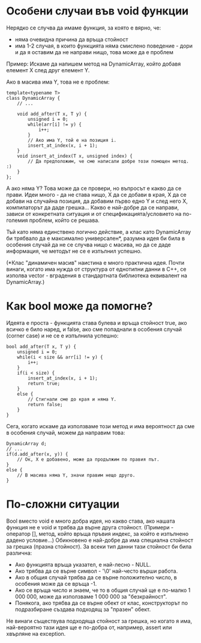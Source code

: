 # Особени случаи във void функции

Нерядко се случва да имаме функция, за която е вярно, че:

- няма очевидна причина да връща стойност
- има 1-2 случая, в които функцията няма смислено поведение - дори и да я оставим да не направи нищо, това може да е проблем

Пример: Искаме да напишем метод на DynamicArray, който добавя елемент X след друг елемент Y.

Ако в масива има Y, това не е проблем:
    
    template<typename T>
    class DynamicArray {
        // ...
        
        void add_after(T x, T y) {
            unsigned i = 0;
            while(arr[i] != y) {
                i++;
            }
            // Ако има Y, той е на позиция i.
            insert_at_index(x, i + 1);
        }
        void insert_at_index(T x, unsigned index) {
            // Да предположим, че сме написали добре този помощен метод. :)
        }
    };
    
А ако няма Y? Това може да се провери, но въпросът е какво да се прави. Идеи много - да не става нищо, Х да се добави в края,
Х да се добави на случайна позиция, да добавим първо едно Y и след него X, компилаторът да даде грешка...
Какво е най-добре да се направи, зависи от конкретната ситуация и от спецификацията/условието на по-големия проблем, който се решава.

Тъй като няма единствено логично действие, а клас като DynamicArray би трябвало да е максимално универсален*, разумна идея би била в
особения случай да не се случва нищо с масива, но да се даде информация, че методът не се е изпълнил успешно.

(*Клас "динамичен масив" наистина е много практична идея. Почти винаги, когато има нужда от структура от еднотипни данни в С++,
се изполва vector - вградения в стандартната библиотека еквивалент на DynamicArray.)

# Как bool може да помогне?

Идеята е проста - функцията става булева и връща стойност true, ако всичко е било наред, и false, ако сме попаднали в особения случай
(corner case) и не се е изпълнила успешно:

    bool add_after(T x, T y) {
        unsigned i = 0;
        while(i < size && arr[i] != y) {
            i++;
        }
        if(i < size) {
            insert_at_index(x, i + 1);
            return true;
        }
        else {
            // Стигнали сме до края и няма Y.
            return false;
        }
    }

Сега, когато искаме да използваме този метод и има вероятност да сме в особения случай, можем да направим това:

    DynamicArray d;
    // ...
    if(d.add_after(x, y)) {
        // Ок, Х е добавено, може да продължим по правия път.
    }
    else {
        // В масива няма Y, значи правим нещо друго.
    }
    
# По-сложни ситуации

Bool вместо void е много добра идея, но какво става, ако нашата функция не е void и трябва да върне друга стойност.
(Примери - оператор [], метод, който връща пръвия индекс, за който е изпълнено дадено условие...)
Обикновено е най-добре да има специална стойност за грешка (празна стойност). За всеки тип данни тази стойност би била различна:

- Ако функцията връща указател, е най-лесно - NULL.
- Ако трябва да се върне символ - '\0' най-често върши работа.
- Ако в общия случай трябва да се върне положително число, в особения може да се връща -1.
- Ако се връща число и знаем, че то в общия случай ще е по-малко 1 000 000, може да използваме 1 000 000 за "безкрайност".
- Понякога, ако трябва да се върне обект от клас, конструкторът по подразбиране създава подходящ за "празен" обект.

Не винаги съществува подходяща стойност за грешка, но когато я има, най-вероятно тази идея ще е по-добра от, например, assert или
хвърляне на exception.
